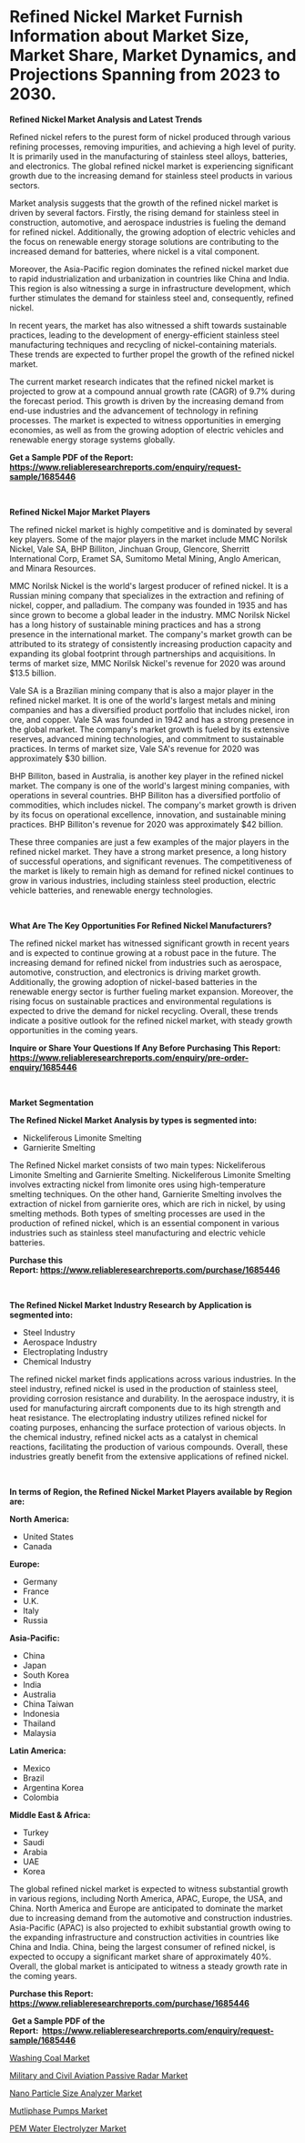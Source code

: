 <p><h1>Refined Nickel Market Furnish Information about Market Size, Market Share, Market Dynamics, and Projections Spanning from 2023 to 2030.</h1></p><p><strong>Refined Nickel Market Analysis and Latest Trends</strong></p>
<p><p>Refined nickel refers to the purest form of nickel produced through various refining processes, removing impurities, and achieving a high level of purity. It is primarily used in the manufacturing of stainless steel alloys, batteries, and electronics. The global refined nickel market is experiencing significant growth due to the increasing demand for stainless steel products in various sectors.</p><p>Market analysis suggests that the growth of the refined nickel market is driven by several factors. Firstly, the rising demand for stainless steel in construction, automotive, and aerospace industries is fueling the demand for refined nickel. Additionally, the growing adoption of electric vehicles and the focus on renewable energy storage solutions are contributing to the increased demand for batteries, where nickel is a vital component.</p><p>Moreover, the Asia-Pacific region dominates the refined nickel market due to rapid industrialization and urbanization in countries like China and India. This region is also witnessing a surge in infrastructure development, which further stimulates the demand for stainless steel and, consequently, refined nickel.</p><p>In recent years, the market has also witnessed a shift towards sustainable practices, leading to the development of energy-efficient stainless steel manufacturing techniques and recycling of nickel-containing materials. These trends are expected to further propel the growth of the refined nickel market.</p><p>The current market research indicates that the refined nickel market is projected to grow at a compound annual growth rate (CAGR) of 9.7% during the forecast period. This growth is driven by the increasing demand from end-use industries and the advancement of technology in refining processes. The market is expected to witness opportunities in emerging economies, as well as from the growing adoption of electric vehicles and renewable energy storage systems globally.</p></p>
<p><strong>Get a Sample PDF of the Report:&nbsp; <a href="https://www.reliableresearchreports.com/enquiry/request-sample/1685446">https://www.reliableresearchreports.com/enquiry/request-sample/1685446</a></strong></p>
<p>&nbsp;</p>
<p><strong>Refined Nickel Major Market Players</strong></p>
<p><p>The refined nickel market is highly competitive and is dominated by several key players. Some of the major players in the market include MMC Norilsk Nickel, Vale SA, BHP Billiton, Jinchuan Group, Glencore, Sherritt International Corp, Eramet SA, Sumitomo Metal Mining, Anglo American, and Minara Resources. </p><p>MMC Norilsk Nickel is the world's largest producer of refined nickel. It is a Russian mining company that specializes in the extraction and refining of nickel, copper, and palladium. The company was founded in 1935 and has since grown to become a global leader in the industry. MMC Norilsk Nickel has a long history of sustainable mining practices and has a strong presence in the international market. The company's market growth can be attributed to its strategy of consistently increasing production capacity and expanding its global footprint through partnerships and acquisitions. In terms of market size, MMC Norilsk Nickel's revenue for 2020 was around $13.5 billion.</p><p>Vale SA is a Brazilian mining company that is also a major player in the refined nickel market. It is one of the world's largest metals and mining companies and has a diversified product portfolio that includes nickel, iron ore, and copper. Vale SA was founded in 1942 and has a strong presence in the global market. The company's market growth is fueled by its extensive reserves, advanced mining technologies, and commitment to sustainable practices. In terms of market size, Vale SA's revenue for 2020 was approximately $30 billion.</p><p>BHP Billiton, based in Australia, is another key player in the refined nickel market. The company is one of the world's largest mining companies, with operations in several countries. BHP Billiton has a diversified portfolio of commodities, which includes nickel. The company's market growth is driven by its focus on operational excellence, innovation, and sustainable mining practices. BHP Billiton's revenue for 2020 was approximately $42 billion.</p><p>These three companies are just a few examples of the major players in the refined nickel market. They have a strong market presence, a long history of successful operations, and significant revenues. The competitiveness of the market is likely to remain high as demand for refined nickel continues to grow in various industries, including stainless steel production, electric vehicle batteries, and renewable energy technologies.</p></p>
<p>&nbsp;</p>
<p><strong>What Are The Key Opportunities For Refined Nickel Manufacturers?</strong></p>
<p><p>The refined nickel market has witnessed significant growth in recent years and is expected to continue growing at a robust pace in the future. The increasing demand for refined nickel from industries such as aerospace, automotive, construction, and electronics is driving market growth. Additionally, the growing adoption of nickel-based batteries in the renewable energy sector is further fueling market expansion. Moreover, the rising focus on sustainable practices and environmental regulations is expected to drive the demand for nickel recycling. Overall, these trends indicate a positive outlook for the refined nickel market, with steady growth opportunities in the coming years.</p></p>
<p><strong>Inquire or Share Your Questions If Any Before Purchasing This Report: <a href="https://www.reliableresearchreports.com/enquiry/pre-order-enquiry/1685446">https://www.reliableresearchreports.com/enquiry/pre-order-enquiry/1685446</a></strong></p>
<p>&nbsp;</p>
<p><strong>Market Segmentation</strong></p>
<p><strong>The Refined Nickel Market Analysis by types is segmented into:</strong></p>
<p><ul><li>Nickeliferous Limonite Smelting</li><li>Garnierite Smelting</li></ul></p>
<p><p>The Refined Nickel market consists of two main types: Nickeliferous Limonite Smelting and Garnierite Smelting. Nickeliferous Limonite Smelting involves extracting nickel from limonite ores using high-temperature smelting techniques. On the other hand, Garnierite Smelting involves the extraction of nickel from garnierite ores, which are rich in nickel, by using smelting methods. Both types of smelting processes are used in the production of refined nickel, which is an essential component in various industries such as stainless steel manufacturing and electric vehicle batteries.</p></p>
<p><strong>Purchase this Report:&nbsp;<a href="https://www.reliableresearchreports.com/purchase/1685446">https://www.reliableresearchreports.com/purchase/1685446</a></strong></p>
<p>&nbsp;</p>
<p><strong>The Refined Nickel Market Industry Research by Application is segmented into:</strong></p>
<p><ul><li>Steel Industry</li><li>Aerospace Industry</li><li>Electroplating Industry</li><li>Chemical Industry</li></ul></p>
<p><p>The refined nickel market finds applications across various industries. In the steel industry, refined nickel is used in the production of stainless steel, providing corrosion resistance and durability. In the aerospace industry, it is used for manufacturing aircraft components due to its high strength and heat resistance. The electroplating industry utilizes refined nickel for coating purposes, enhancing the surface protection of various objects. In the chemical industry, refined nickel acts as a catalyst in chemical reactions, facilitating the production of various compounds. Overall, these industries greatly benefit from the extensive applications of refined nickel.</p></p>
<p>&nbsp;</p>
<p><strong>In terms of Region, the Refined Nickel Market Players available by Region are:</strong></p>
<p>
    <p> <strong> North America: </strong>
        <ul>
            <li>United States</li>
            <li>Canada</li>
        </ul>
        </p> 
    <p> <strong> Europe: </strong>
        <ul>
            <li>Germany</li>
            <li>France</li>
            <li>U.K.</li>
            <li>Italy</li>
            <li>Russia</li>
        </ul>
        </p> 
    <p> <strong> Asia-Pacific: </strong>
        <ul>
            <li>China</li>
            <li>Japan</li>
            <li>South Korea</li>
            <li>India</li>
            <li>Australia</li>
            <li>China Taiwan</li>
            <li>Indonesia</li>
            <li>Thailand</li>
            <li>Malaysia</li>
        </ul>
        </p> 
    <p> <strong> Latin America: </strong>
        <ul>
            <li>Mexico</li>
            <li>Brazil</li>
            <li>Argentina Korea</li>
            <li>Colombia</li>
        </ul>
        </p> 
    <p> <strong> Middle East & Africa: </strong>
        <ul>
            <li>Turkey</li>
            <li>Saudi</li>
            <li>Arabia</li>
            <li>UAE</li>
            <li>Korea</li>
        </ul>
    </p>
    </p>
<p><p>The global refined nickel market is expected to witness substantial growth in various regions, including North America, APAC, Europe, the USA, and China. North America and Europe are anticipated to dominate the market due to increasing demand from the automotive and construction industries. Asia-Pacific (APAC) is also projected to exhibit substantial growth owing to the expanding infrastructure and construction activities in countries like China and India. China, being the largest consumer of refined nickel, is expected to occupy a significant market share of approximately 40%. Overall, the global market is anticipated to witness a steady growth rate in the coming years.</p></p>
<p><strong>Purchase this Report: <a href="https://www.reliableresearchreports.com/purchase/1685446">https://www.reliableresearchreports.com/purchase/1685446</a></strong></p>
<p>&nbsp;<strong>Get a Sample PDF of the Report:&nbsp;&nbsp;<a href="https://www.reliableresearchreports.com/enquiry/request-sample/1685446">https://www.reliableresearchreports.com/enquiry/request-sample/1685446</a></strong></p>
<p><strong></strong></p>
<p><p><a href="https://github.com/jonneygiverf/Market-Research-Report-List-1/blob/main/washing-coal-market.md">Washing Coal Market</a></p><p><a href="https://medium.com/@nelsonhauck/military-and-civil-aviation-passive-radar-market-analysis-and-sze-forecasted-for-period-from-2023-ccf13ca50a15">Military and Civil Aviation Passive Radar Market</a></p><p><a href="https://medium.com/@andrewhills1925/nano-particle-size-analyzer-market-analysis-its-cagr-market-segmentation-and-global-industry-f2ab3e468e5b">Nano Particle Size Analyzer Market</a></p><p><a href="https://medium.com/@leliajewess/mutliphase-pumps-market-analysis-its-cagr-market-segmentation-and-global-industry-overview-5b40eb7435ac">Mutliphase Pumps Market</a></p><p><a href="https://github.com/dziulagalemab/Market-Research-Report-List-1/blob/main/pem-water-electrolyzer-market.md">PEM Water Electrolyzer Market</a></p></p>